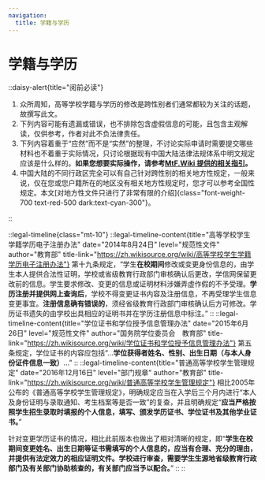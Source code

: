 ```yaml
---
navigation:
  title: 学籍与学历
---
```


# 学籍与学历

<!-- markdownlint-disable MD033 -->
::daisy-alert{title="阅前必读"}

1. 众所周知，高等学校学籍与学历的修改是跨性别者们通常都较为关注的话题，故撰写此文。
1. 下列内容可能有遗漏或错误，也不排除包含虚假信息的可能，且包含主观解读，仅供参考，作者对此不负法律责任。
1. 下列内容着重于“应然”而不是“实然”的整理，不讨论实际申请时需要提交哪些材料也不着重于实际情况，只讨论根据现有中国大陆法律法规体系中明文规定应该是什么样的。**如果您想要实际操作，请参考[MtF.Wiki 提供的相关指引](https://mtf.wiki/zh-cn/docs/srs/education/)。**
1. 中国大陆的不同行政区完全可以有自己针对跨性别的相关地方性规定，一般来说，仅在您或您户籍所在的地区没有相关地方性规定时，您才可以参考全国性规定。本文[对地方性文件只进行了非常有限的介绍]{class="font-weight-700 text-red-500 dark:text-cyan-300"}。

::

::legal-timeline{class="mt-10"}
::legal-timeline-content{title="高等学校学生学籍学历电子注册办法" date="2014年8月24日" level="规范性文件" author="教育部" title-link="https://zh.wikisource.org/wiki/高等学校学生学籍学历电子注册办法"}
第十九条规定，“学生**在校期间**修改或变更身份信息的，由学生本人提供合法性证明，学校或省级教育行政部门审核确认后更改，学信网保留更改前的信息。学生要求修改、变更的信息或证明材料涉嫌弄虚作假的不予受理。**学历注册并提供网上查询后**，学校不得变更证书内容及注册信息，不再受理学生信息变更事宜。**注册信息确有错误的**，须经省级教育行政部门审核确认后方可修改。学历证书遗失的由学校出具相应的证明书并在学历注册信息中标注。”
::
::legal-timeline-content{title="学位证书和学位授予信息管理办法" date="2015年6月26日" level="规范性文件" author="国务院学位委员会　教育部" title-link="https://zh.wikisource.org/wiki/学位证书和学位授予信息管理办法"}
第五条规定，学位证书的内容应包括“…**学位获得者姓名、性别、出生日期（与本人身份证件信息一致）**…”
::
::legal-timeline-content{title="普通高等学校学生管理规定" date="2016年12月16日" level="部门规章" author="教育部" title-link="https://zh.wikisource.org/wiki/普通高等学校学生管理规定"}
相比2005年公布的《普通高等学校学生管理规定》，明确规定应当在入学后三个月内进行“本人及身份证明与录取通知、考生档案等是否一致”的复查，并且明确规定“**应当严格按照学生招生录取时填报的个人信息，填写、颁发学历证书、学位证书及其他学业证书。**”

针对变更学历证书的情况，相比此前版本也做出了相对清晰的规定，即“**学生在校期间变更姓名、出生日期等证书需填写的个人信息的，应当有合理、充分的理由，并提供有法定效力的相应证明文件。学校进行审查，需要学生生源地省级教育行政部门及有关部门协助核查的，有关部门应当予以配合。**”
::
::
